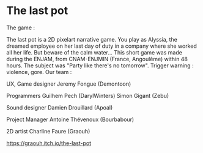 # The last pot

The game :

The last pot is a 2D pixelart narrative game. You play as Alyssia, the dreamed employee on her last day of duty in a company where she worked all her life. But beware of the calm water... 
This short game was made during the ENJAM, from CNAM-ENJMIN (France, Angoulême) within 48 hours. The subject was "Party like there's no tomorrow".
Trigger warning : violence, gore.
Our team :

UX, Game designer
Jeremy Fongue (Demontoon)

Programmers
Guilhem Pech (DarylWinters)
Simon Gigant (Zebu)

Sound designer
Damien Drouillard (Apoal)

Project Manager
Antoine Thévenoux (Bourbabour)

2D artist
Charline Faure (Graouh)

https://graouh.itch.io/the-last-pot
